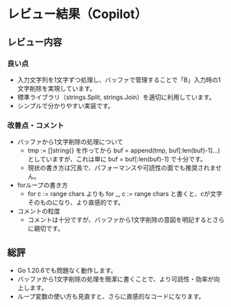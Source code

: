 # レビュー結果（Copilot）

## レビュー内容

### 良い点

- 入力文字列を1文字ずつ処理し、バッファで管理することで「B」入力時の1文字削除を実現しています。
- 標準ライブラリ（strings.Split, strings.Join）を適切に利用しています。
- シンプルで分かりやすい実装です。

### 改善点・コメント

- バッファから1文字削除の処理について
    - tmp := []string{} を作ってから buf = append(tmp, buf[:len(buf)-1]...) としていますが、これは単に buf = buf[:len(buf)-1] で十分です。
    - 現状の書き方は冗長で、パフォーマンスや可読性の面でも推奨されません。
- forループの書き方
    - for c := range chars よりも for _, c := range chars と書くと、cが文字そのものになり、より直感的です。
- コメントの粒度
    - コメントは十分ですが、バッファから1文字削除の意図を明記するとさらに親切です。

## 総評

- Go 1.20.6でも問題なく動作します。
- バッファから1文字削除の処理を簡潔に書くことで、より可読性・効率が向上します。
- ループ変数の使い方も見直すと、さらに直感的なコードになります。

